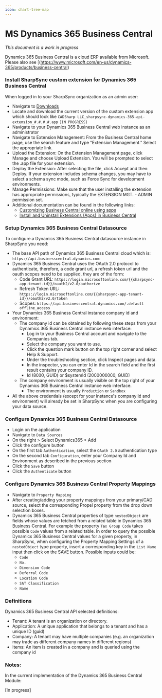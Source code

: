 ```yaml
---
icon: chart-tree-map
---
```


# MS Dynamics 365 Business Central

_This document is a work in progress_

Dynamics 365 Business Central is a cloud ERP available from Microsoft. Please also see \[(https://www.microsoft.com/en-us/dynamics-365/products/business-central)

### Install SharpSync custom extension for Dynamics 365 Business Central

When logged in to your SharpSync organization as an admin user:

* Navigate to [Downloads](https://app.sharpsync.net/admin/downloads)
* Locate and download the current version of the custom extension app which should look like `CADSharp LLC_sharpsync-dynamics-365-api-extension_#.#.#.#.app` `(IN PROGRESS)`
* Navigate to your Dynamics 365 Business Central web instance as an administrator
* Navigate to Extension Management: From the Business Central home page, use the search feature and type "Extension Management." Select the appropriate link.
* Upload the Extension: On the Extension Management page, click Manage and choose Upload Extension. You will be prompted to select the .app file for your extension.
* Deploy the Extension: After selecting the file, click Accept and then Deploy. If your extension includes schema changes, you may have to select a schema sync mode, such as Force Sync for development environments.
* Manage Permissions: Make sure that the user installing the extension has appropriate permissions, typically the EXTENSION MGT. - ADMIN permission set.
* Additional documentation can be found in the following links:
  * [Customizing Business Central online using apps](https://learn.microsoft.com/en-us/dynamics365/business-central/ui-extensions)
  * [Install and Uninstall Extensions (Apps) in Business Central](https://learn.microsoft.com/en-us/dynamics365/business-central/ui-extensions-install-uninstall)

### Setup Dynamics 365 Business Central Datasource

To configure a Dynamics 365 Business Central datasource instance in SharpSync you need:

* The base API path of Dynamics 365 Business Central cloud which is: `https://api.businesscentral.dynamics.com`
* Dynamics 365 Business Central uses the OAuth 2.0 protocol to authenticate, therefore, a code grant url, a refresh token url and the oauth scopes need to be supplied, they are of the form:
  * Code Grant URL: `https://login.microsoftonline.com/{{sharpsync-app-tenant-id}}/oauth2/v2.0/authorize`
  * Refresh Token URL: `https://login.microsoftonline.com/{{sharpsync-app-tenant-id}}/oauth2/v2.0/token`
  * Scopes: `https://api.businesscentral.dynamics.com/.default offline_access`
* Your Dynamics 365 Business Central instance company id and environment:
  * The company id can be obtained by following these steps from your Dynamics 365 Business Central instance web interface:
    * Log in to your Business Central account and navigate to the Companies tab.
    * Select the company you want to use.
    * Click the question mark button on the top right corner and select Help & Support.
    * Under the troubleshooting section, click Inspect pages and data.
    * In the inspector, you can enter Id in the search field and the first result contains your company ID.
    * Id (8000, GUID) or $systemId (2000000000, GUID)
  * The company environment is usually visible on the top right of your Dynamics 365 Business Central instance web interface.
    * The environment is usually `Production` or `Sandbox`
* All the above credentials (except for your instance's company id and environment) will already be set in SharpSync when you are configuring your data source.

### Configure Dynamics 365 Business Central Datasource

* Login on the application
* Navigate to `Data Sources`
* On the right > Select Dynamics365 > Add
* Click the configure button
* On the first tab `Authentication`, select the `OAuth 2.0` authentication type
* On the second tab `Configuration`, enter your Company Id and Environment as described in the previous section
* Click the `Save` button
* Click the `Authenticate` button

### Configure Dynamics 365 Business Central Property Mappings

* Navigate to `Property Mapping`
* After creating/adding your property mappings from your primary/CAD source, select the corresponding Propel property from the drop down selection boxes.
* Dynamics 365 Business Central properties of type `nestedObject` are fields whose values are fetched from a related table in Dynamics 365 Business Central. For example the property `Tax Group Code` takes possible `Code` values from a related table. In order to query the possible Dynamics 365 Business Central values for a given property, in SharpSync, when configuring the Property Mapping Settings of a `nestedObject` type property, insert a corresponding key in the `List Name` input then click on the SAVE button. Possible inputs could be:
  * `Code`
  * `No.`
  * `Dimension Code`
  * `Deferral Code`
  * `Location Code`
  * `SAT Classification`
  * `Name`

### Definitions

Dynamics 365 Business Central API selected definitions:

* Tenant: A tenant is an organization or directory.
* Application: A unique application that belongs to a tenant and has a unique ID (guid)
* Company: A tenant may have multiple companies (e.g. an organization may trade as different company names in different regions)
* Items: An item is created in a company and is queried using the company id

### Notes:

In the current implementation of the Dynamics 365 Business Central Module:

\[In progress]
